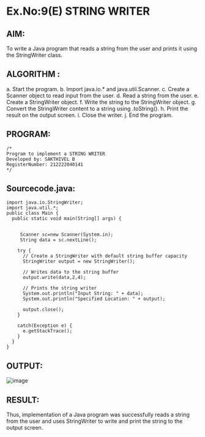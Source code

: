 # Ex.No:9(E) STRING WRITER

## AIM:
To write a Java program that reads a string from the user and prints it using the StringWriter class.
## ALGORITHM :

a.	Start the program.
b.	Import java.io.* and java.util.Scanner.
c.	Create a Scanner object to read input from the user.
d.	Read a string from the user.
e.	Create a StringWriter object.
f.	Write the string to the StringWriter object.
g.	Convert the StringWriter content to a string using .toString().
h.	Print the result on the output screen.
i.	Close the writer.
j.	End the program.


## PROGRAM:
 ```
/*
Program to implement a STRING WRITER
Developed by: SAKTHIVEL B
RegisterNumber: 212222040141
*/
```

## Sourcecode.java:


```
import java.io.StringWriter;
import java.util.*;
public class Main {
  public static void main(String[] args) {

    
     Scanner sc=new Scanner(System.in);
     String data = sc.nextLine();
   
    try {
      // Create a StringWriter with default string buffer capacity
      StringWriter output = new StringWriter();

      // Writes data to the string buffer
      output.write(data,2,4);

      // Prints the string writer
      System.out.println("Input String: " + data);
      System.out.println("Specified Location: " + output);

      output.close();
    }

    catch(Exception e) {
      e.getStackTrace();
    }
  }
}
```
## OUTPUT:
![image](https://github.com/user-attachments/assets/91766141-89da-42ba-b0ae-8742d3aed008)



## RESULT:
Thus, implementation of  a Java program was successfully reads a string from the user and uses StringWriter to write and print the string to the output screen.

